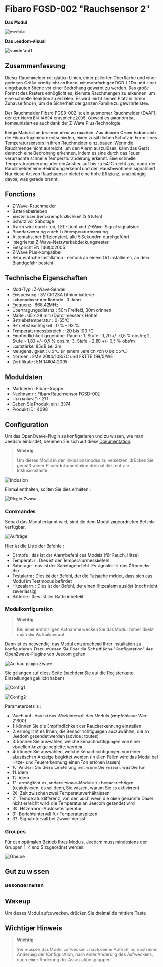 # Fibaro FGSD-002 "Rauchsensor 2"

**Das Modul**

![module](images/fibaro.fgsd102/module.jpg)

**Das Jeedom-Visual**

![vuedefaut1](images/fibaro.fgsd102/vuedefaut1.jpg)

## Zusammenfassung

Dieser Rauchmelder mit glatten Linien, einer polierten Oberfläche und einer geringen Größe ermöglicht es Ihnen, mit mehrfarbigen RGB-LEDs und einer eingebauten Sirene vor einer Bedrohung gewarnt zu werden. Das große Format des Rasters ermöglicht es, kleinste Rauchmengen zu erkennen, um eine schnelle Reaktion zu erzielen. Es wird leicht seinen Platz in Ihrem Zuhause finden, um die Sicherheit der ganzen Familie zu gewährleisten.

Der Rauchmelder Fibaro FGSD-002 ist ein autonomer Rauchmelder (DAAF), der der Norm EN 14604 entspricht:2005. Obwohl es autonom ist, kommuniziert es auch dank der Z-Wave Plus-Technologie.

Einige Materialien brennen ohne zu rauchen. Aus diesem Grund haben sich die Fibaro-Ingenieure entschieden, einen zusätzlichen Schutz in Form eines Temperatursensors in ihren Rauchmelder einzubauen. Wenn die Rauchmenge nicht ausreicht, um den Alarm auszulösen, kann das Gerät dennoch eine Bedrohung erkennen, indem es eine durch das Feuer verursachte schnelle Temperaturänderung erkennt. Eine schnelle Temperaturänderung oder ein Anstieg auf bis zu 54°C reicht aus, damit der Rauchmelder eine Bedrohung erkennt und den Hausbewohnern signalisiert. Nur diese Art von Rauchsensor bietet eine hohe Effizienz, unabhängig davon, was gerade brennt.

## Fonctions

-   Z-Wave-Rauchmelder
-   Batteriebetrieben
-   Einstellbare Sensorempfindlichkeit (3 Stufen)
-   Schutz vor Sabotage
-   Alarm wird durch Ton, LED-Licht und Z-Wave-Signal signalisiert
-   Branderkennung durch Lufttemperaturmessung
-   Automatischer Effizienztest, alle 5 Sekunden durchgeführt
-   Integrierter Z-Wave-Netzwerkabdeckungstester
-   Entspricht EN 14604:2005
-   Z-Wave Plus-kompatibel
-   Sehr einfache Installation - einfach an einem Ort installieren, an dem Brandgefahr besteht

## Technische Eigenschaften

-   Mod-Typ : Z-Wave-Sender
-   Einspeisung : 3V CR123A Lithiumbatterie
-   Lebensdauer der Batterie : 3 Jahre
-   Frequenz : 868,42MHz
-   Übertragungsdistanz : 50m Freifeld, 30m drinnen
-   Maße : 65 x 28 mm (Durchmesser x Höhe)
-   Betriebstemperatur : 0-55°C
-   Betriebsfeuchtigkeit : 0 % - 93 %
-   Temperaturmessbereich : -20 bis 100 °C
-   Empfindlichkeit gegenüber Rauch : 1. Stufe - 1,20 +/- 0,5 % obs/m; 2. Stufe - 1,80 +/- 0,5 % obs/m; 3. Stufe - 2,80 +/- 0,5 % obs/m
-   Lautstärke: 85dB bei 3m
-   Meßgenauigkeit : 0,5°C (in einem Bereich von 0 bis 55°C)
-   Normen : EMV 2004/108/EC und R&TTE 199/5/WE
-   Zertifikate : EN 14604:2005

## Moduldaten

-   Markieren : Fibar-Gruppe
-   Nachname : Fibaro Rauchsensor FGSD-002
-   Hersteller-ID : 271
-   Geben Sie Produkt ein : 3074
-   Produkt ID : 4098

## Configuration

Um das OpenZwave-Plugin zu konfigurieren und zu wissen, wie man Jeedom einbindet, beziehen Sie sich auf diese [Dokumentation](https://doc.jeedom.com/de_DE/plugins/automation%20protocol/openzwave/).

> **Wichtig**
>
> Um dieses Modul in den Inklusionsmodus zu versetzen, drücken Sie gemäß seiner Papierdokumentation dreimal die zentrale Inklusionstaste.

![inclusion](images/fibaro.fgsd102/inclusion.jpg)

Einmal enthalten, sollten Sie dies erhalten :

![Plugin Zwave](images/fibaro.fgsd102/information.jpg)

### Commandes

Sobald das Modul erkannt wird, sind die dem Modul zugeordneten Befehle verfügbar.

![Aufträge](images/fibaro.fgsd102/commandes.jpg)

Hier ist die Liste der Befehle :

-   Dämpfe : das ist der Alarmbefehl des Moduls (für Rauch, Hitze)
-   Temperatur : Dies ist der Temperaturmessbefehl
-   Sabotage : das ist der Sabotagebefehl. Es signalisiert das Öffnen der Box
-   Testalarm : Dies ist der Befehl, der die Tatsache meldet, dass sich das Modul im Testmodus befindet
-   Hitzealarm : Dies ist der Befehl, der einen Hitzealarm auslöst (noch nicht zuverlässig)
-   Batterie : Dies ist der Batteriebefehl

### Modulkonfiguration

> **Wichtig**
>
> Bei einer erstmaligen Aufnahme wecken Sie das Modul immer direkt nach der Aufnahme auf.

Dann ist es notwendig, das Modul entsprechend Ihrer Installation zu konfigurieren. Dazu müssen Sie über die Schaltfläche "Konfiguration" des OpenZwave-Plugins von Jeedom gehen.

![Aufbau plugin Zwave](images/plugin/bouton_configuration.jpg)

Sie gelangen auf diese Seite (nachdem Sie auf die Registerkarte Einstellungen geklickt haben)

![Config1](images/fibaro.fgsd102/config1.jpg)

![Config2](images/fibaro.fgsd102/config2.jpg)

Parameterdetails :

-   Wach auf : das ist das Weckintervall des Moduls (empfohlener Wert 21600)
-   1: können Sie die Empfindlichkeit der Raucherkennung einstellen
-   2: ermöglicht es Ihnen, die Benachrichtigungen auszuwählen, die an Jeedom gesendet werden (advice : toutes)
-   3: können Sie auswählen, welche Benachrichtigungen von einer visuellen Anzeige begleitet werden
-   4: können Sie auswählen, welche Benachrichtigungen von einer akustischen Anzeige begleitet werden (in allen Fällen wird das Modul bei Hitze- und Feuererkennung einen Ton ertönen lassen)
-   10: Ändern Sie diese Einstellung nur, wenn Sie wissen, was Sie tun
-   11: idem
-   12: idem
-   13: ermöglicht es, andere zwave-Module zu benachrichtigen (deaktivieren, es sei denn, Sie wissen, warum Sie es aktivieren)
-   20: Zeit zwischen zwei Temperaturverhältnissen
-   21: Temperaturdifferenz, von der, auch wenn die oben genannte Dauer nicht erreicht wird, die Temperatur an Jeedom gesendet wird
-   30: Hitzealarm-Auslösetemperatur
-   31: Berichtsintervall für Temperaturspitzen
-   32: Signalintervall bei Zwave-Verlust

### Groupes

Für den optimalen Betrieb Ihres Moduls. Jeedom muss mindestens den Gruppen 1, 4 und 5 zugeordnet werden:

![Groupe](images/fibaro.fgsd102/groupe.jpg)

## Gut zu wissen

### Besonderheiten

## Wakeup

Um dieses Modul aufzuwecken, drücken Sie dreimal die mittlere Taste

## Wichtiger Hinweis

> **Wichtig**
>
> Sie müssen das Modul aufwecken : nach seiner Aufnahme, nach einer Änderung der Konfiguration, nach einer Änderung des Aufweckens, nach einer Änderung der Assoziationsgruppen
